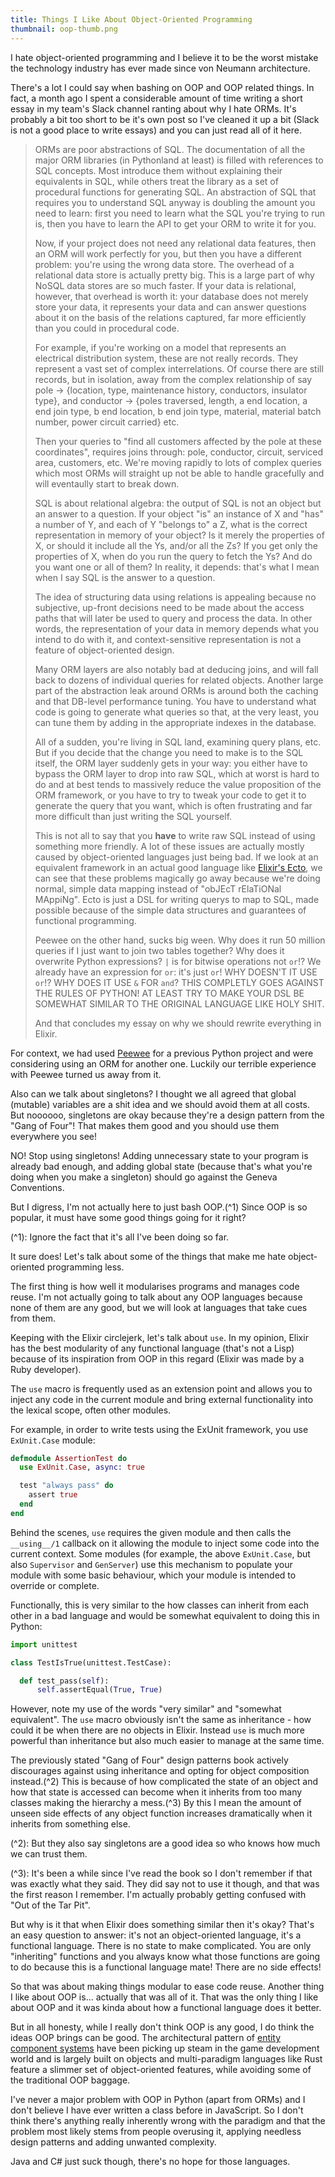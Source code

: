 ```yaml
---
title: Things I Like About Object-Oriented Programming
thumbnail: oop-thumb.png
---
```


I hate object-oriented programming and I believe it to be the worst mistake the technology industry has ever made since von Neumann architecture.

There's a lot I could say when bashing on OOP and OOP related things. In fact, a month ago I spent a considerable amount of time writing a short essay in my team's Slack channel ranting about why I hate ORMs. It's probably a bit too short to be it's own post so I've cleaned it up a bit (Slack is not a good place to write essays) and you can just read all of it here.

> ORMs are poor abstractions of SQL. The documentation of all the major ORM libraries (in Pythonland at least) is filled with references to SQL concepts. Most introduce them without explaining their equivalents in SQL, while others treat the library as a set of procedural functions for generating SQL. An abstraction of SQL that requires you to understand SQL anyway is doubling the amount you need to learn: first you need to learn what the SQL you're trying to run is, then you have to learn the API to get your ORM to write it for you.
>
>
> Now, if your project does not need any relational data features, then an ORM will work perfectly for you, but then you have a different problem: you're using the wrong data store. The overhead of a relational data store is actually pretty big. This is a large part of why NoSQL data stores are so much faster. If your data is relational, however, that overhead is worth it: your database does not merely store your data, it represents your data and can answer questions about it on the basis of the relations captured, far more efficiently than you could in procedural code.
>
>
> For example, if you're working on a model that represents an electrical distribution system, these are not really records. They represent a vast set of complex interrelations. Of course there are still records, but in isolation, away from the complex relationship of say pole -> {location, type, maintenance history, conductors, insulator type}, and conductor -> {poles traversed, length, a end location, a end join type, b end location, b end join type, material, material batch number, power circuit carried} etc.
>
>
> Then your queries to "find all customers affected by the pole at these coordinates", requires joins through: pole, conductor, circuit, serviced area, customers, etc. We're moving rapidly to lots of complex queries which most ORMs will straight up not be able to handle gracefully and will eventaully start to break down.
>
>
> SQL is about relational algebra: the output of SQL is not an object but an answer to a question. If your object "is" an instance of X and "has" a number of Y, and each of Y "belongs to" a Z, what is the correct representation in memory of your object? Is it merely the properties of X, or should it include all the Ys, and/or all the Zs? If you get only the properties of X, when do you run the query to fetch the Ys? And do you want one or all of them? In reality, it depends: that's what I mean when I say SQL is the answer to a question.
>
>
> The idea of structuring data using relations is appealing because no subjective, up-front decisions need to be made about the access paths that will later be used to query and process the data. In other words, the representation of your data in memory depends what you intend to do with it, and context-sensitive representation is not a feature of object-oriented design.
>
>
> Many ORM layers are also notably bad at deducing joins, and will fall back to dozens of individual queries for related objects. Another large part of the abstraction leak around ORMs is around both the caching and that DB-level performance tuning. You have to understand what code is going to generate what queries so that, at the very least, you can tune them by adding in the appropriate indexes in the database.
>
>
> All of a sudden, you're living in SQL land, examining query plans, etc. But if you decide that the change you need to make is to the SQL itself, the ORM layer suddenly gets in your way: you either have to bypass the ORM layer to drop into raw SQL, which at worst is hard to do and at best tends to massively reduce the value proposition of the ORM framework, or you have to try to tweak your code to get it to generate the query that you want, which is often frustrating and far more difficult than just writing the SQL yourself.
>
>
> This is not all to say that you **have** to write raw SQL instead of using something more friendly. A lot of these issues are actually mostly caused by object-oriented languages just being bad. If we look at an equivalent framework in an actual good language like [Elixir's Ecto](https://github.com/elixir-ecto/ecto), we can see that these problems magically go away because we're doing normal, simple data mapping instead of "obJEcT rElaTiONal MAppiNg". Ecto is just a DSL for writing querys to map to SQL, made possible because of the simple data structures and guarantees of functional programming.
>
>
> Peewee on the other hand, sucks big ween. Why does it run 50 million queries if I just want to join two tables together? Why does it overwrite Python expressions? `|` is for bitwise operations not `or`!? We already have an expression for `or`: it's just `or`! WHY DOESN'T IT USE `or`!? WHY DOES IT USE `&` FOR `and`? THIS COMPLETLY GOES AGAINST THE RULES OF PYTHON! AT LEAST TRY TO MAKE YOUR DSL BE SOMEWHAT SIMILAR TO THE ORIGINAL LANGUAGE LIKE HOLY SHIT.
>
>
> And that concludes my essay on why we should rewrite everything in Elixir.

For context, we had used [Peewee](https://github.com/coleifer/peewee) for a previous Python project and were considering using an ORM for another one. Luckily our terrible experience with Peewee turned us away from it.

Also can we talk about singletons? I thought we all agreed that global (mutable) variables are a shit idea and we should avoid them at all costs. But noooooo, singletons are okay because they're a design pattern from the "Gang of Four"! That makes them good and you should use them everywhere you see!

NO! Stop using singletons! Adding unnecessary state to your program is already bad enough, and adding global state (because that's what you're doing when you make a singleton) should go against the Geneva Conventions.

But I digress, I'm not actually here to just bash OOP.(^1) Since OOP is so popular, it must have some good things going for it right?

(^1): Ignore the fact that it's all I've been doing so far.

It sure does! Let's talk about some of the things that make me hate object-oriented programming less.

The first thing is how well it modularises programs and manages code reuse. I'm not actually going to talk about any OOP languages because none of them are any good, but we will look at languages that take cues from them.

Keeping with the Elixir circlejerk, let's talk about `use`. In my opinion, Elixir has the best modularity of any functional language (that's not a Lisp) because of its inspiration from OOP in this regard (Elixir was made by a Ruby developer).

The `use` macro is frequently used as an extension point and allows you to inject any code in the current module and bring external functionality into the lexical scope, often other modules.

For example, in order to write tests using the ExUnit framework, you use `ExUnit.Case` module:

```elixir
defmodule AssertionTest do
  use ExUnit.Case, async: true

  test "always pass" do
    assert true
  end
end
```

Behind the scenes, `use` requires the given module and then calls the `__using__/1` callback on it allowing the module to inject some code into the current context. Some modules (for example, the above `ExUnit.Case`, but also `Supervisor` and `GenServer`) use this mechanism to populate your module with some basic behaviour, which your module is intended to override or complete.

Functionally, this is very similar to the how classes can inherit from each other in a bad language and would be somewhat equivalent to doing this in Python:

```python
import unittest

class TestIsTrue(unittest.TestCase):

  def test_pass(self):
      self.assertEqual(True, True)
```

However, note my use of the words "very similar" and "somewhat equivalent". The `use` macro obviously isn't the same as inheritance - how could it be when there are no objects in Elixir. Instead `use` is much more powerful than inheritance but also much easier to manage at the same time.

The previously stated "Gang of Four" design patterns book actively discourages against using inheritance and opting for object composition instead.(^2) This is because of how complicated the state of an object and how that state is accessed can become when it inherits from too many classes making the hierarchy a mess.(^3) By this I mean the amount of unseen side effects of any object function increases dramatically when it inherits from something else.

(^2): But they also say singletons are a good idea so who knows how much we can trust them.

(^3): It's been a while since I've read the book so I don't remember if that was exactly what they said. They did say not to use it though, and that was the first reason I remember. I'm actually probably getting confused with "Out of the Tar Pit".

But why is it that when Elixir does something similar then it's okay? That's an easy question to answer: it's not an object-oriented language, it's a functional language. There is no state to make complicated. You are only "inheriting" functions and you always know what those functions are going to do because this is a functional language mate! There are no side effects!

So that was about making things modular to ease code reuse. Another thing I like about OOP is... actually that was all of it. That was the only thing I like about OOP and it was kinda about how a functional language does it better.

But in all honesty, while I really don't think OOP is any good, I do think the ideas OOP brings can be good. The architectural pattern of [entity component systems](https://en.wikipedia.org/wiki/Entity_component_system) have been picking up steam in the game development world and is largely built on objects and multi-paradigm languages like Rust feature a slimmer set of object-oriented features, while avoiding some of the traditional OOP baggage.

I've never a major problem with OOP in Python (apart from ORMs) and I don't believe I have ever written a class before in JavaScript. So I don't think there's anything really inherently wrong with the paradigm and that the problem most likely stems from people overusing it, applying needless design patterns and adding unwanted complexity.

Java and C# just suck though, there's no hope for those languages.
